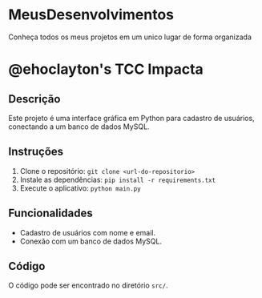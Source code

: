 # MeusDesenvolvimentos
Conheça todos os meus projetos em um unico lugar de forma organizada

# @ehoclayton's TCC Impacta

## Descrição
Este projeto é uma interface gráfica em Python para cadastro de usuários, conectando a um banco de dados MySQL.

## Instruções
1. Clone o repositório: `git clone <url-do-repositorio>`
2. Instale as dependências: `pip install -r requirements.txt`
3. Execute o aplicativo: `python main.py`

## Funcionalidades
- Cadastro de usuários com nome e email.
- Conexão com um banco de dados MySQL.

## Código
O código pode ser encontrado no diretório `src/`.
